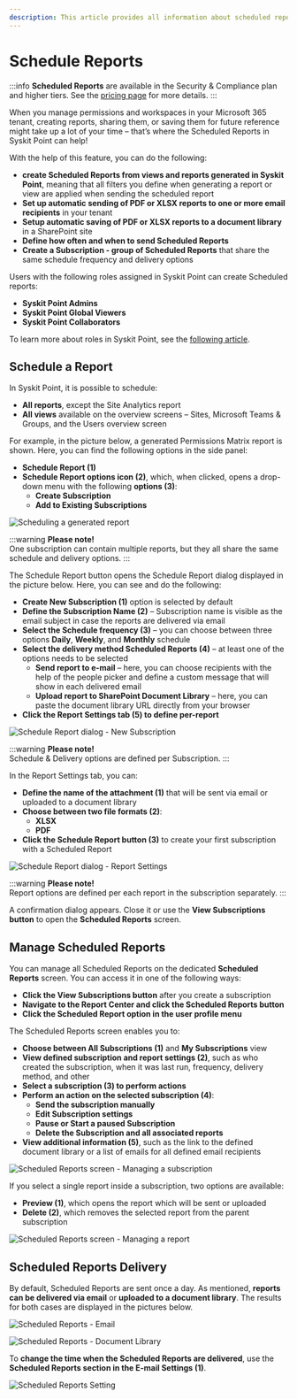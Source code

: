 ```yaml
---
description: This article provides all information about scheduled reports in Syskit Point.
---
```


# Schedule Reports

:::info
**Scheduled Reports** are available in the Security & Compliance plan and higher tiers. See the [pricing page](https://www.syskit.com/products/point/pricing/) for more details.
:::

When you manage permissions and workspaces in your Microsoft 365 tenant, creating reports, sharing them, or saving them for future reference might take up a lot of your time – that’s where the Scheduled Reports in Syskit Point can help!

With the help of this feature, you can do the following:

* **create Scheduled Reports from views and reports generated in Syskit Point**, meaning that all filters you define when generating a report or view are applied when sending the scheduled report
* **Set up automatic sending of PDF or XLSX reports to one or more email recipients** in your tenant
* **Setup automatic saving of PDF or XLSX reports to a document library** in a SharePoint site
* **Define how often and when to send Scheduled Reports**
* **Create a Subscription - group of Scheduled Reports** that share the same schedule frequency and delivery options

Users with the following roles assigned in Syskit Point can create Scheduled reports:

* **Syskit Point Admins**
* **Syskit Point Global Viewers**
* **Syskit Point Collaborators**

To learn more about roles in Syskit Point, see the [following article](../configuration/enable-role-based-access.md).

## Schedule a Report

In Syskit Point, it is possible to schedule:

* **All reports**, except the Site Analytics report
* **All views** available on the overview screens – Sites, Microsoft Teams & Groups, and the Users overview screen 

For example, in the picture below, a generated Permissions Matrix report is shown. Here, you can find the following options in the side panel:

* **Schedule Report \(1\)**
* **Schedule Report options icon \(2\)**, which, when clicked, opens a drop-down menu with the following **options \(3\)**:
  * **Create Subscription**
  * **Add to Existing Subscriptions**

![Scheduling a generated report](../../static/img/scheduled-reports-schedule-report.png)

:::warning
**Please note!**  
One subscription can contain multiple reports, but they all share the same schedule and delivery options.
:::

The Schedule Report button opens the Schedule Report dialog displayed in the picture below. Here, you can see and do the following:

* **Create New Subscription \(1\)** option is selected by default 
* **Define the Subscription Name \(2\)** – Subscription name is visible as the email subject in case the reports are delivered via email
* **Select the Schedule frequency \(3\)** – you can choose between three options **Daily**, **Weekly**, and **Monthly** schedule
* **Select the delivery method Scheduled Reports \(4\)** – at least one of the options needs to be selected
  * **Send report to e-mail** – here, you can choose recipients with the help of the people picker and define a custom message that will show in each delivered email
  * **Upload report to SharePoint Document Library** – here, you can paste the document library URL directly from your browser
* **Click the Report Settings tab \(5\) to define per-report**

![Schedule Report dialog - New Subscription](../../static/img/scheduled-reports-new-subscription-dialog.png)

:::warning
**Please note!**  
Schedule & Delivery options are defined per Subscription.
:::

In the Report Settings tab, you can:

* **Define the name of the attachment \(1\)** that will be sent via email or uploaded to a document library
* **Choose between two file formats \(2\)**:
  * **XLSX**
  * **PDF**
* **Click the Schedule Report button \(3\)** to create your first subscription with a Scheduled Report 

![Schedule Report dialog - Report Settings](../../static/img/scheduled-reports-report-settings.png)

:::warning
**Please note!**  
Report options are defined per each report in the subscription separately.
:::

A confirmation dialog appears. Close it or use the **View Subscriptions button** to open the **Scheduled Reports** screen.

## Manage Scheduled Reports

You can manage all Scheduled Reports on the dedicated **Scheduled Reports** screen. You can access it in one of the following ways:

* **Click the View Subscriptions button** after you create a subscription
* **Navigate to the Report Center and click the Scheduled Reports button**
* **Click the Scheduled Report option in the user profile menu**

The Scheduled Reports screen enables you to:

* **Choose between All Subscriptions \(1\)** and **My Subscriptions** view
* **View defined subscription and report settings \(2\)**, such as who created the subscription, when it was last run, frequency, delivery method, and other 
* **Select a subscription \(3\) to perform actions**
* **Perform an action on the selected subscription \(4\)**:
  * **Send the subscription manually**
  * **Edit Subscription settings**
  * **Pause or Start a paused Subscription**
  * **Delete the Subscription and all associated reports**
* **View additional information \(5\)**, such as the link to the defined document library or a list of emails for all defined email recipients

![Scheduled Reports screen - Managing a subscription](../../static/img/scheduled-reports-manage-subscription.png)

If you select a single report inside a subscription, two options are available:

* **Preview \(1\)**, which opens the report which will be sent or uploaded
* **Delete \(2\)**, which removes the selected report from the parent subscription

![Scheduled Reports screen - Managing a report](../../static/img/scheduled-reports-manage-report.png)

## Scheduled Reports Delivery

By default, Scheduled Reports are sent once a day. As mentioned, **reports can be delivered via email** or **uploaded to a document library**. The results for both cases are displayed in the pictures below.

![Scheduled Reports - Email](../../static/img/scheduled-reports-email.png)

![Scheduled Reports - Document Library](../../static/img/scheduled-reports-document-library.png)

To **change the time when the Scheduled Reports are delivered**, use the **Scheduled Reports section in the E-mail Settings \(1\)**.

![Scheduled Reports Setting](../../static/img/scheduled-reports-delivery-time-settings.png)

